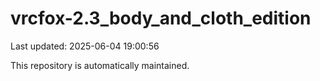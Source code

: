 # vrcfox-2.3_body_and_cloth_edition

Last updated: 2025-06-04 19:00:56

This repository is automatically maintained.
